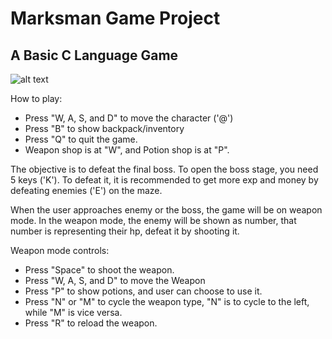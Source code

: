 # Marksman Game Project
## A Basic C Language Game

![alt text](https://imgur.com/a/kzL5HZI)

How to play:
- Press "W, A, S, and D" to move the character ('@')
- Press "B" to show backpack/inventory
- Press "Q" to quit the game.
- Weapon shop is at "W", and Potion shop is at "P".

The objective is to defeat the final boss. To open the boss stage, you need 5 keys ('K').
To defeat it, it is recommended to get more exp and money by defeating enemies ('E') on the maze.

When the user approaches enemy or the boss, the game will be on weapon mode.
In the weapon mode, the enemy will be shown as number, that number is representing their hp, defeat it by shooting it.

Weapon mode controls:
- Press "Space" to shoot the weapon.
- Press "W, A, S, and D" to move the Weapon
- Press "P" to show potions, and user can choose to use it.
- Press "N" or "M" to cycle the weapon type, "N" is to cycle to the left, while "M" is vice versa.
- Press "R" to reload the weapon.
